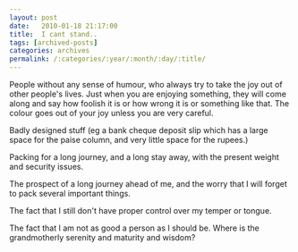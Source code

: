 ```yaml
---
layout: post
date:	2010-01-18 21:17:00
title:  I cant stand..
tags: [archived-posts]
categories: archives
permalink: /:categories/:year/:month/:day/:title/
---
```

People without any sense of humour, who always try to take the joy out of other people's lives. Just when you are enjoying something, they will come along and say how foolish it is or how wrong it is or something like that. The colour goes out of your joy unless you are very careful.

Badly designed stuff (eg a bank cheque deposit slip which has a large space for the paise column, and very little space for the rupees.)

Packing for a long journey, and a long stay away, with the present weight and security issues.

The prospect of a long journey ahead of me, and the worry that I will forget to pack several important things.

The fact that I still don't have proper control over my temper or tongue.

The fact that I am not as good a person as I should be. Where is the grandmotherly serenity and maturity and wisdom?
